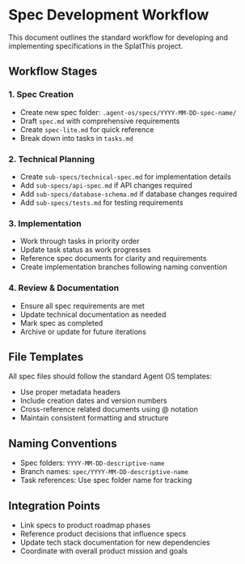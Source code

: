 # Spec Development Workflow

This document outlines the standard workflow for developing and implementing specifications in the SplatThis project.

## Workflow Stages

### 1. Spec Creation
- Create new spec folder: `.agent-os/specs/YYYY-MM-DD-spec-name/`
- Draft `spec.md` with comprehensive requirements
- Create `spec-lite.md` for quick reference
- Break down into tasks in `tasks.md`

### 2. Technical Planning
- Create `sub-specs/technical-spec.md` for implementation details
- Add `sub-specs/api-spec.md` if API changes required
- Add `sub-specs/database-schema.md` if database changes required
- Add `sub-specs/tests.md` for testing requirements

### 3. Implementation
- Work through tasks in priority order
- Update task status as work progresses
- Reference spec documents for clarity and requirements
- Create implementation branches following naming convention

### 4. Review & Documentation
- Ensure all spec requirements are met
- Update technical documentation as needed
- Mark spec as completed
- Archive or update for future iterations

## File Templates

All spec files should follow the standard Agent OS templates:
- Use proper metadata headers
- Include creation dates and version numbers
- Cross-reference related documents using @ notation
- Maintain consistent formatting and structure

## Naming Conventions

- Spec folders: `YYYY-MM-DD-descriptive-name`
- Branch names: `spec/YYYY-MM-DD-descriptive-name`
- Task references: Use spec folder name for tracking

## Integration Points

- Link specs to product roadmap phases
- Reference product decisions that influence specs
- Update tech stack documentation for new dependencies
- Coordinate with overall product mission and goals